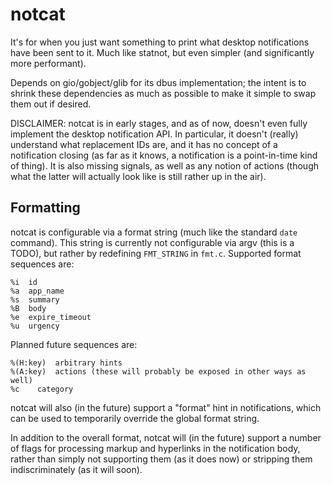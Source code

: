 # notcat

It's for when you just want something to print what desktop notifications have
been sent to it.  Much like statnot, but even simpler (and significantly more
performant).

Depends on gio/gobject/glib for its dbus implementation; the intent is to
shrink these dependencies as much as possible to make it simple to swap them
out if desired.

DISCLAIMER: notcat is in early stages, and as of now, doesn't even fully
implement the desktop notification API.  In particular, it doesn't (really)
understand what replacement IDs are, and it has no concept of a notification
closing (as far as it knows, a notification is a point-in-time kind of thing).
It is also missing signals, as well as any notion of actions (though what the
latter will actually look like is still rather up in the air).

## Formatting

notcat is configurable via a format string (much like the standard `date`
command).  This string is currently not configurable via argv (this is a TODO),
but rather by redefining `FMT_STRING` in `fmt.c`.  Supported format sequences
are:

```
%i  id
%a  app_name
%s  summary
%B  body
%e  expire_timeout
%u  urgency
```

Planned future sequences are:

```
%(H:key)  arbitrary hints
%(A:key)  actions (these will probably be exposed in other ways as well)
%c	  category
```

notcat will also (in the future) support a "format" hint in notifications,
which can be used to temporarily override the global format string.

In addition to the overall format, notcat will (in the future) support a number
of flags for processing markup and hyperlinks in the notification body, rather
than simply not supporting them (as it does now) or stripping them
indiscriminately (as it will soon).
